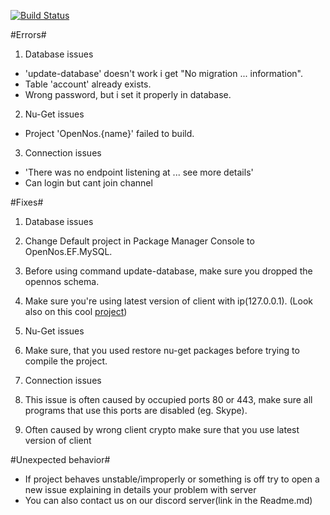 [![Build Status](http://134.255.238.79:8080/job/OpenNos/badge/icon)](http://134.255.238.79:8080/job/OpenNos/)

#Errors#
1. Database issues
  * 'update-database' doesn't work i get "No migration ... information".
  * Table 'account' already exists.
  * Wrong password, but i set it properly in database.

2. Nu-Get issues
  * Project 'OpenNos.{name}' failed to build.
 
3. Connection issues
  * 'There was no endpoint listening at ... see more details'
  * Can login but cant join channel
 
#Fixes#
1. Database issues
  1. Change Default project in Package Manager Console to OpenNos.EF.MySQL.
  2. Before using command update-database, make sure you dropped the opennos schema.
  3. Make sure you're using latest version of client with ip(127.0.0.1). (Look also on this cool [project](https://github.com/genyx/OpenNosClientLauncher))

2. Nu-Get issues
  1. Make sure, that you used restore nu-get packages before trying to compile the project.

3. Connection issues
  1. This issue is often caused by occupied ports 80 or 443, make sure all programs that use this ports are disabled (eg. Skype).
  2. Often caused by wrong client crypto make sure that you use latest version of client

#Unexpected behavior#
- If project behaves unstable/improperly or something is off try to open a new issue explaining in details your problem with server
- You can also contact us on our discord server(link in the Readme.md)
